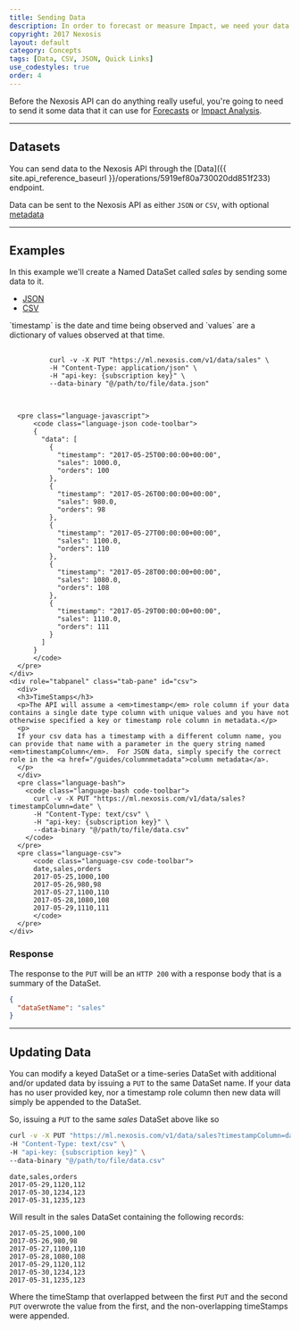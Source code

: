 ```yaml
---
title: Sending Data
description: In order to forecast or measure Impact, we need your data in JSON or CSV format.
copyright: 2017 Nexosis 
layout: default
category: Concepts
tags: [Data, CSV, JSON, Quick Links]
use_codestyles: true
order: 4
---
```


Before the Nexosis API can do anything really useful, you're going to need to send it some data that it can use for [Forecasts](forecast) or [Impact Analysis](impactanalysis).

------

## Datasets

You can send data to the Nexosis API through the [Data]({{ site.api_reference_baseurl }}/operations/5919ef80a730020dd851f233) endpoint.

Data can be sent to the Nexosis API as either `JSON` or `CSV`, with optional [metadata](columnmetadata)

------

## Examples

In this example we'll create a Named DataSet called *sales* by sending some data to it.


<ul id="profileTabs" class="nav nav-tabs">
    <li class="active"><a href="#json" data-toggle="tab">JSON</a></li>
    <li><a href="#csv" data-toggle="tab">CSV</a></li>
</ul>
<div class="tab-content">
    <div role="tabpanel" class="tab-pane active" id="json">
      <p>`timestamp` is the date and time being observed and `values` are a dictionary of values observed at that time.</p>
      <pre class="language-bash">
        <code class="language-bash code-toolbar">
          curl -v -X PUT "https://ml.nexosis.com/v1/data/sales" \
          -H "Content-Type: application/json" \
          -H "api-key: {subscription key}" \
          --data-binary "@/path/to/file/data.json"
        </code>
      </pre>
      
      <pre class="language-javascript">
          <code class="language-json code-toolbar">
          {
            "data": [
              {
                "timestamp": "2017-05-25T00:00:00+00:00",
                "sales": 1000.0,
                "orders": 100
              },
              {
                "timestamp": "2017-05-26T00:00:00+00:00",
                "sales": 980.0,
                "orders": 98
              },
              {
                "timestamp": "2017-05-27T00:00:00+00:00",
                "sales": 1100.0,
                "orders": 110
              },
              {
                "timestamp": "2017-05-28T00:00:00+00:00",
                "sales": 1080.0,
                "orders": 108
              },
              {
                "timestamp": "2017-05-29T00:00:00+00:00",
                "sales": 1110.0,
                "orders": 111
              }
            ]
          }
          </code>
      </pre>
    </div>
    <div role="tabpanel" class="tab-pane" id="csv">
      <div>
      <h3>TimeStamps</h3>
      <p>The API will assume a <em>timestamp</em> role column if your data contains a single date type column with unique values and you have not otherwise specified a key or timestamp role column in metadata.</p>
      <p>
      If your csv data has a timestamp with a different column name, you can provide that name with a parameter in the query string named <em>timestampColumn</em>.  For JSON data, simply specify the correct role in the <a href="/guides/columnmetadata">column metadata</a>.
      </p>
      </div>
      <pre class="language-bash">
        <code class="language-bash code-toolbar">
          curl -v -X PUT "https://ml.nexosis.com/v1/data/sales?timestampColumn=date" \
          -H "Content-Type: text/csv" \
          -H "api-key: {subscription key}" \
          --data-binary "@/path/to/file/data.csv"
        </code>
      </pre>
      <pre class="language-csv">
          <code class="language-csv code-toolbar">
          date,sales,orders
          2017-05-25,1000,100
          2017-05-26,980,98
          2017-05-27,1100,110
          2017-05-28,1080,108
          2017-05-29,1110,111
          </code>
      </pre>
    </div>
</div>

### Response

The response to the `PUT` will be an `HTTP 200` with a response body that is a summary of the DataSet.

``` json
{
  "dataSetName": "sales"
}
```

------

## Updating Data

You can modify a keyed DataSet or a time-series DataSet with additional and/or updated data by issuing a `PUT` to the same DataSet name. If your data has no user provided key, nor a timestamp role column then new data will simply be appended to the DataSet.

So, issuing a `PUT` to the same *sales* DataSet above like so

``` bash
curl -v -X PUT "https://ml.nexosis.com/v1/data/sales?timestampColumn=date" \
-H "Content-Type: text/csv" \
-H "api-key: {subscription key}" \
--data-binary "@/path/to/file/data.csv"
```

``` csv
date,sales,orders
2017-05-29,1120,112
2017-05-30,1234,123
2017-05-31,1235,123
```

Will result in the sales DataSet containing the following records:

``` csv
2017-05-25,1000,100
2017-05-26,980,98
2017-05-27,1100,110
2017-05-28,1080,108
2017-05-29,1120,112
2017-05-30,1234,123
2017-05-31,1235,123
```

Where the timeStamp that overlapped between the first `PUT` and the second `PUT` overwrote the value from the first, and the non-overlapping timeStamps were appended.